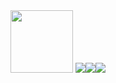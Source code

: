 <html>
<head>
<title>Imagestutorial</title>



</head>
<body>


<img src="images/one.jpg" width="100" height="100">
<img src="images/one.jpg"><img src="images/one.jpg"><img src="images/one.jpg">

</body>



















</html>
